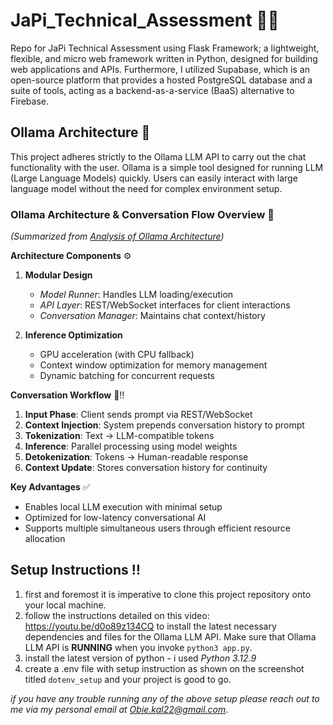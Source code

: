 # JaPi_Technical_Assessment 🎯💯

Repo for JaPi Technical Assessment using Flask Framework; a lightweight, flexible, and micro web framework written in Python, designed for building web applications and APIs. Furthermore, I utilized Supabase, which is an open-source platform that provides a hosted PostgreSQL database and a suite of tools, acting as a backend-as-a-service (BaaS) alternative to Firebase.

## Ollama Architecture 📖

This project adheres strictly to the Ollama LLM API to carry out the chat functionality with the user. Ollama is a simple tool designed for running LLM (Large Language Models) quickly. Users can easily interact with large language model without the
need for complex environment setup.

### Ollama Architecture & Conversation Flow Overview 🔎

*(Summarized from [Analysis of Ollama Architecture](https://medium.com/@rifewang/analysis-of-ollama-architecture-and-conversation-processing-flow-for-ai-llm-tool-ead4b9f40975))*

**Architecture Components** ⚙️
1. **Modular Design**  
   - *Model Runner*: Handles LLM loading/execution  
   - *API Layer*: REST/WebSocket interfaces for client interactions  
   - *Conversation Manager*: Maintains chat context/history  

2. **Inference Optimization**  
   - GPU acceleration (with CPU fallback)  
   - Context window optimization for memory management  
   - Dynamic batching for concurrent requests  

**Conversation Workflow** 📢‼️
1. **Input Phase**: Client sends prompt via REST/WebSocket  
2. **Context Injection**: System prepends conversation history to prompt  
3. **Tokenization**: Text → LLM-compatible tokens  
4. **Inference**: Parallel processing using model weights  
5. **Detokenization**: Tokens → Human-readable response  
6. **Context Update**: Stores conversation history for continuity  

**Key Advantages** ✅
- Enables local LLM execution with minimal setup  
- Optimized for low-latency conversational AI  
- Supports multiple simultaneous users through efficient resource allocation  

## Setup Instructions  ‼️️
1. first and foremost it is imperative to clone this project repository onto your local machine.
2. follow the instructions detailed on this video: https://youtu.be/d0o89z134CQ to install the latest necessary dependencies and files for the Ollama LLM API. Make sure that Ollama LLM API is **RUNNING** when you invoke `python3 app.py`.
3. install the latest version of python - i used *Python 3.12.9*
4. create a .env file with setup instruction as shown on the screenshot titled `dotenv_setup` and your project is good to go.

*if you have any trouble running any of the above setup please reach out to me via my personal email at Obie.kal22@gmail.com*.